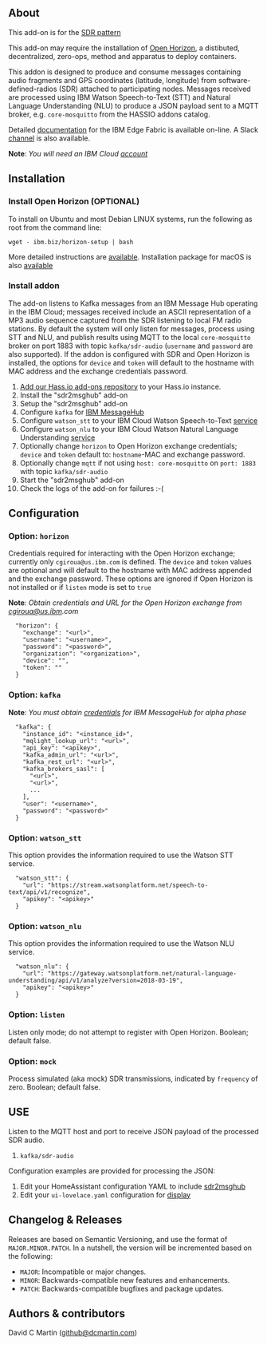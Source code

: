 ## About

This add-on is for the [SDR pattern][sdr-pattern]

This add-on may require the installation of [Open Horizon][open-horizon], a distibuted, decentralized, zero-ops, method and apparatus to deploy containers.

This addon is designed to produce and consume messages containing audio fragments and GPS coordinates (latitude, longitude) from software-defined-radios (SDR) attached to participating nodes.  Messages received are processed using IBM Watson Speech-to-Text (STT) and Natural Language Understanding (NLU) to produce a JSON payload sent to a MQTT broker, e.g. `core-mosquitto` from the HASSIO addons catalog.

Detailed [documentation][edge-fabric] for the IBM Edge Fabric is available on-line.  A Slack [channel][edge-slack] is also available.

**Note**: _You will need an IBM Cloud [account][ibm-registration]_

## Installation

### Install Open Horizon (OPTIONAL)

To install on Ubuntu and most Debian LINUX systems, run the following as root from the command line:

`wget - ibm.biz/horizon-setup | bash`

More detailed instructions are [available][edge-install].  Installation package for macOS is also [available][macos-install]

### Install addon

The add-on listens to Kafka messages from an IBM Message Hub operating in the IBM Cloud; messages received include an ASCII representation of a MP3 audio sequence captured from the SDR listening to local FM radio stations.  By default the system will only listen for messages, process using STT and NLU, and publish results using MQTT to the local `core-mosquitto` broker on port 1883 with topic `kafka/sdr-audio` (`username` and `password` are also supported).  If the addon is configured with SDR and Open Horizon is installed, the options for `device` and `token` will default to the hostname with MAC address and the exchange credentials password.

1. [Add our Hass.io add-ons repository][repository] to your Hass.io instance.
1. Install the "sdr2msghub" add-on
1. Setup the "sdr2msghub" add-on
1. Configure `kafka` for [IBM MessageHub][kafka-creds]
1. Configure `watson_stt` to your IBM Cloud Watson Speech-to-Text [service][watson-stt]
1. Configure `watson_nlu` to your IBM Cloud Watson Natural Language Understanding [service][watson-nlu]
1. Optionally change `horizon` to Open Horizon exchange credentials; `device` and `token` default to: `hostname`-MAC and exchange password.
1. Optionally change `mqtt` if not using `host: core-mosquitto` on `port: 1883` with topic `kafka/sdr-audio` 
1. Start the "sdr2msghub" add-on
1. Check the logs of the add-on for failures :-(

## Configuration

### Option: `horizon`
 
Credentials required for interacting with the Open Horizon exchange; currently only `cgiroua@us.ibm.com` is defined.  The `device` and `token` values are optional and will default to the hostname with MAC address appended and the exchange password.  These options are ignored if Open Horizon is not installed or if `listen` mode is set to `true`

**Note**: _Obtain credentials and URL for the Open Horizon exchange from cgiroua@us.ibm.com_

```
  "horizon": {
    "exchange": "<url>",
    "username": "<username>",
    "password": "<password>",
    "organization": "<organization>",
    "device": "",
    "token": ""
  }
```

### Option: `kafka`

**Note**: _You must obtain [credentials][kafka-creds] for IBM MessageHub for alpha phase_

```
  "kafka": {
    "instance_id": "<instance_id>",
    "mqlight_lookup_url": "<url>",
    "api_key": "<apikey>",
    "kafka_admin_url": "<url>",
    "kafka_rest_url": "<url>",
    "kafka_brokers_sasl": [
      "<url>",
      "<url>",
      ...
    ],
    "user": "<username>",
    "password": "<password>"
  }
```

### Option: `watson_stt`

This option provides the information required to use the Watson STT service.

```
  "watson_stt": {
    "url": "https://stream.watsonplatform.net/speech-to-text/api/v1/recognize",
    "apikey": "<apikey>"
  }
```

### Option: `watson_nlu`

This option provides the information required to use the Watson NLU service.

```
  "watson_nlu": {
    "url": "https://gateway.watsonplatform.net/natural-language-understanding/api/v1/analyze?version=2018-03-19",
    "apikey": "<apikey>"
  }
```

### Option: `listen`

Listen only mode; do not attempt to register with Open Horizon.  Boolean; default false.

### Option: `mock`

Process simulated (aka mock) SDR transmissions, indicated by `frequency` of zero.  Boolean; default false.

## USE

Listen to the MQTT host and port to receive JSON payload of the processed SDR audio.

1. `kafka/sdr-audio`

Configuration examples are provided for processing the JSON:

1. Edit your HomeAssistant configuration YAML to include [sdr2msghub][sdr-yaml]
1. Edit your `ui-lovelace.yaml` configuration for [display][sdr-lovelace]

## Changelog & Releases

Releases are based on Semantic Versioning, and use the format
of ``MAJOR.MINOR.PATCH``. In a nutshell, the version will be incremented
based on the following:

- ``MAJOR``: Incompatible or major changes.
- ``MINOR``: Backwards-compatible new features and enhancements.
- ``PATCH``: Backwards-compatible bugfixes and package updates.

## Authors & contributors

David C Martin (github@dcmartin.com)

[commits]: https://github.com/dcmartin/hassio-addons/sdr2msghub/commits/master
[contributors]: https://github.com/dcmartin/hassio-addons/sdr2msghub/graphs/contributors
[dcmartin]: https://github.com/dcmartin
[issue]: https://github.com/dcmartin/hassio-addons/sdr2msghub/issues
[keepchangelog]: http://keepachangelog.com/en/1.0.0/
[releases]: https://github.com/dcmartin/hassio-addons/sdr2msghub/releases
[repository]: https://github.com/dcmartin/hassio-addons

[watson-nlu]: https://console.bluemix.net/catalog/services/natural-language-understanding
[watson-stt]: https://console.bluemix.net/catalog/services/speech-to-text
[edge-slack]: https://ibm-appsci.slack.com/messages/edge-fabric-users/
[ibm-registration]: https://console.bluemix.net/registration/
[kafka-creds]: https://console.bluemix.net/services/messagehub/b5f8df99-d3f6-47b8-b1dc-12806d63ae61/?paneId=credentials&new=true&env_id=ibm:yp:us-south&org=51aea963-6924-4a71-81d5-5f8c313328bd&space=f965a097-fcb8-4768-953e-5e86ea2d66b4
[sdr-yaml]: https://raw.githubusercontent.com/dcmartin/hassio-addons/master/sdr2msghub/sdr2msghub.yaml
[sdr-lovelace]: https://raw.githubusercontent.com/dcmartin/hassio-addons/master/sdr2msghub/ui-lovelace.yaml
[open-horizon]: https://github.com/open-horizon
[sdr-pattern]: https://github.com/open-horizon/examples/wiki/service-sdr2msghub
[edge-fabric]: https://console.test.cloud.ibm.com/docs/services/edge-fabric/getting-started.html
[edge-install]: https://console.test.cloud.ibm.com/docs/services/edge-fabric/adding-devices.html
[macos-install]: https://github.com/open-horizon/anax/releases
